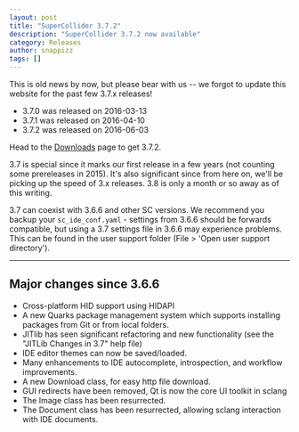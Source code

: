 ```yaml
---
layout: post
title: "SuperCollider 3.7.2"
description: "SuperCollider 3.7.2 now available"
category: Releases
author: snappizz
tags: []
---
```


This is old news by now, but please bear with us -- we forgot to update this website for the past few 3.7.x releases!

- 3.7.0 was released on 2016-03-13
- 3.7.1 was released on 2016-04-10
- 3.7.2 was released on 2016-06-03

Head to the [Downloads](/download) page to get 3.7.2.

3.7 is special since it marks our first release in a few years (not counting some prereleases in 2015). It's also significant since from here on, we'll be picking up the speed of 3.x releases. 3.8 is only a month or so away as of this writing.

3.7 can coexist with 3.6.6 and other SC versions. We recommend you backup your `sc_ide_conf.yaml` - settings from 3.6.6 should be forwards compatible, but using a 3.7 settings file in 3.6.6 may experience problems. This can be found in the user support folder (File > 'Open user support directory').

---

## Major changes since 3.6.6

* Cross-platform HID support using HIDAPI
* A new Quarks package management system which supports installing packages from Git or from local folders.
* JITlib has seen significant refactoring and new functionality (see the "JITLib Changes in 3.7" help file)
* IDE editor themes can now be saved/loaded.
* Many enhancements to IDE autocomplete, introspection, and workflow improvements.
* A new Download class, for easy http file download.
* GUI redirects have been removed, Qt is now the core UI toolkit in sclang
* The Image class has been resurrected.
* The Document class has been resurrected, allowing sclang interaction with IDE documents.